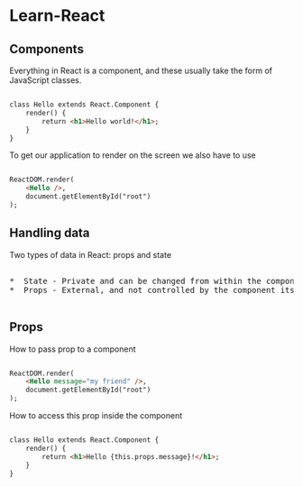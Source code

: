 # Learn-React

## Components

Everything in React is a component, and these usually take the form of JavaScript classes.

```html

class Hello extends React.Component {
    render() {
        return <h1>Hello world!</h1>;
    }
}

```

To get our application to render on the screen we also have to use 

```html

ReactDOM.render(
    <Hello />, 
    document.getElementById("root")
);

```

## Handling data

Two types of data in React: props and state

<pre>

*  State - Private and can be changed from within the component itself.
*  Props - External, and not controlled by the component itself. Passed down from components higher up the hierarchy, who also control the data.

</pre>

## Props

How to pass prop to a component

```html

ReactDOM.render(
    <Hello message="my friend" />, 
    document.getElementById("root")
);

```
How to access this prop inside the component  

```html

class Hello extends React.Component {
    render() {
        return <h1>Hello {this.props.message}!</h1>;
    }
}

```


